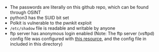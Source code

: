 - The passwords are literally on this github repo, which can be found through OSINT
- python3 has the SUID bit set
- Polkit is vulnerable to the pwnkit exploit
- `/etc/shadow` file is readable and writable by anyone
- ftp server has anonymous login enabled (Note: The ftp server (vsftpd) config file was configured with [this resource](https://web.mit.edu/rhel-doc/5/RHEL-5-manual/Deployment_Guide-en-US/s1-ftp-vsftpd-conf.html), and the config file in included in this directory)
